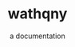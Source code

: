 ---
layout: "wtqdocs/layout/home"
title: wathqny
subtitle: a documentation
buttons:
  - label: Getting started
    type: primary
    href: /docs/getting-started/overview
  - label: Getting dawdwd
    type: alt
    href: /docs/getting-started/overview
  - label: components
    type: alt
    href: /docs/components
---